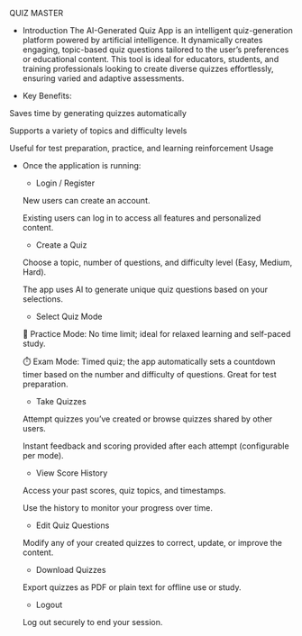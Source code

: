 QUIZ MASTER

- Introduction
The AI-Generated Quiz App is an intelligent quiz-generation platform powered by artificial intelligence. It dynamically creates engaging, topic-based quiz questions tailored to the user’s preferences or educational content. This tool is ideal for educators, students, and training professionals looking to create diverse quizzes effortlessly, ensuring varied and adaptive assessments.

- Key Benefits:

Saves time by generating quizzes automatically

Supports a variety of topics and difficulty levels

Useful for test preparation, practice, and learning reinforcement
Usage
- Once the application is running:

  - Login / Register

  New users can create an account.

  Existing users can log in to access all features and personalized content.
  
  - Create a Quiz
  
  Choose a topic, number of questions, and difficulty level (Easy, Medium, Hard).
  
  The app uses AI to generate unique quiz questions based on your selections.
  
  - Select Quiz Mode
  
  📝 Practice Mode: No time limit; ideal for relaxed learning and self-paced study.
  
  ⏱️ Exam Mode: Timed quiz; the app automatically sets a countdown timer based on the number and difficulty of questions. Great for test preparation.
  
  - Take Quizzes
  
  Attempt quizzes you’ve created or browse quizzes shared by other users.
  
  Instant feedback and scoring provided after each attempt (configurable per mode).
  
  - View Score History
  
  Access your past scores, quiz topics, and timestamps.
  
  Use the history to monitor your progress over time.
  
  - Edit Quiz Questions
  
  Modify any of your created quizzes to correct, update, or improve the content.
  
  - Download Quizzes
  
  Export quizzes as PDF or plain text for offline use or study.
  
  - Logout
  
  Log out securely to end your session.
